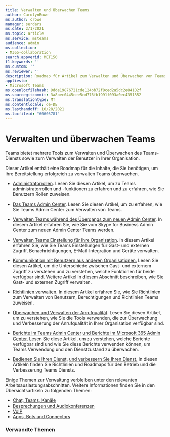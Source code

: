 ```yaml
---
title: Verwalten und überwachen Teams
author: CarolynRowe
ms.author: crowe
manager: serdars
ms.date: 2/1/2021
ms.topic: article
ms.service: msteams
audience: admin
ms.collection:
- M365-collaboration
search.appverid: MET150
f1.keywords: ''
ms.custom: ''
ms.reviewer: ''
description: Roadmap für Artikel zum Verwalten und Überwachen von Teams.
appliesto:
- Microsoft Teams
ms.openlocfilehash: 9dde19876721cde124bb72f8ced2a5dc2e84102f
ms.sourcegitcommit: 3a8bec0445cee5cd776fb1991f093a0ec4351852
ms.translationtype: MT
ms.contentlocale: de-DE
ms.lasthandoff: 10/28/2021
ms.locfileid: "60605781"
---
```

# <a name="manage-and-monitor-teams"></a>Verwalten und überwachen Teams

Teams bietet mehrere Tools zum Verwalten und Überwachen des Teams-Diensts sowie zum Verwalten der Benutzer in Ihrer Organisation.

Dieser Artikel enthält eine Roadmap für die Inhalte, die Sie benötigen, um Ihre Bereitstellung erfolgreich zu verwalten Teams überwachen.

- [Administratorrollen](using-admin-roles.md). Lesen Sie diesen Artikel, um zu Teams administratorrollen und -funktionen zu erfahren und zu erfahren, wie Sie Benutzern Rollen zuweisen.

- [Das Teams Admin Center](manage-teams-in-modern-portal.md). Lesen Sie diesen Artikel, um zu erfahren, wie Sie Teams Admin Center zum Verwalten von Teams.  

- [Verwalten Teams während des Übergangs zum neuen Admin Center](manage-teams-skypeforbusiness-admin-center.md). In diesem Artikel erfahren Sie, wie Sie vom Skype for Business Admin Center zum neuen Admin Center Teams werden. 

- [Verwalten Teams Einstellung für Ihre Organisation](enable-features-office-365.md). In diesem Artikel erfahren Sie, wie Sie Teams Einstellungen für Gast- und externen Zugriff, Benachrichtigungen, E-Mail-Integration und Geräte verwalten.  

- [Kommunikation mit Benutzern aus anderen Organisationen.](communicate-with-users-from-other-organizations.md) Lesen Sie diesen Artikel, um die Unterschiede zwischen Gast- und externem Zugriff zu verstehen und zu verstehen, welche Funktionen für beide verfügbar sind. Weitere Artikel in diesem Abschnitt beschreiben, wie Sie Gast- und externen Zugriff verwalten.

- [Richtlinien verwalten](policy-assignment-overview.md). In diesem Artikel erfahren Sie, wie Sie Richtlinien zum Verwalten von Benutzern, Berechtigungen und Richtlinien Teams zuweisen.

- [Überwachen und Verwalten der Anrufqualität](monitor-call-quality-qos.md). Lesen Sie diesen Artikel, um zu verstehen, wie Sie die Tools verwenden, die zur Überwachung und Verbesserung der Anrufqualität in Ihrer Organisation verfügbar sind.

- [Berichte im Teams Admin Center](teams-analytics-and-reports/teams-reporting-reference.md) [und Berichte im Microsoft 365 Admin Center.](teams-activity-reports.md) Lesen Sie diese Artikel, um zu verstehen, welche Berichte verfügbar sind und wie Sie diese Berichte verwenden können, um Teams Verwendung und den Dienstzustand zu überwachen.

- [Bedienen Sie Ihren Dienst,](teams-analytics-and-reports/teams-reporting-reference.md) [und verbessern Sie Ihren Dienst.](upgrade-enhance-my-service.md) In diesen Artikeln finden Sie Richtlinien und Roadmaps für den Betrieb und die Verbesserung Teams Diensts.

Einige Themen zur Verwaltung verbleiben unter den relevanten Arbeitsauslastungsabschnitten. Weitere Informationen finden Sie in den Übersichtsartikeln zu folgenden Themen:

- [Chat, Teams, Kanäle](deploy-chat-teams-channels-microsoft-teams-landing-page.md)
- [Besprechungen und Audiokonferenzen](deploy-meetings-microsoft-teams-landing-page.md)
- [VoIP](cloud-voice-landing-page.md)
- [Apps, Bots und Connectors](deploy-apps-microsoft-teams-landing-page.md)


### <a name="related-topics"></a>Verwandte Themen

